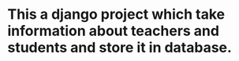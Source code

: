 # This a django project which take information about teachers and students and store it in database.